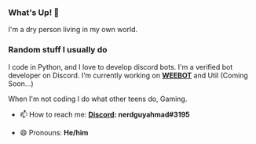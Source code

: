 ### What's Up! 👋

I'm a dry person living in my own world.

### Random stuff I usually do

I code in Python, and I love to develop discord bots. I'm a verified bot developer on Discord. I’m currently working on **[WEEBOT](https://dsc.gg/weebot)** and Util (Coming Soon...)

When I'm not coding I do what other teens do, Gaming.

- 📫 How to reach me: **[Discord](https://dsc.bio/nga): 
nerdguyahmad#3195**

- 😄 Pronouns: **He/him**

